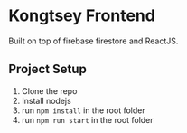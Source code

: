 <h1>Kongtsey Frontend</h1>
Built on top of firebase firestore and ReactJS.

## Project Setup

1. Clone the repo
1. Install nodejs
1. run `npm install` in the root folder
1. run `npm run start` in the root folder 
